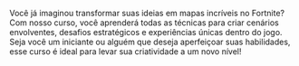 Você já imaginou transformar suas ideias em mapas incríveis no Fortnite? Com nosso curso, você aprenderá todas as técnicas para criar cenários envolventes, desafios estratégicos e experiências únicas dentro do jogo. Seja você um iniciante ou alguém que deseja aperfeiçoar suas habilidades, esse curso é ideal para levar sua criatividade a um novo nível!
